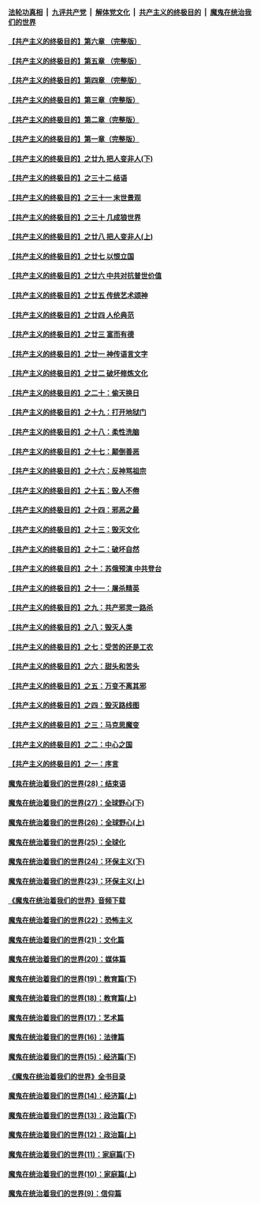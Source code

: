 

####  [法轮功真相](../../../../basic/blob/master/README.md?t=05221231) &nbsp;|&nbsp; [九评共产党](../../../../9ping.md/blob/master/README.md?t=05221231) &nbsp;|&nbsp; [解体党文化](../../../../jtdwh.md/blob/master/README.md?t=05221231)  &nbsp;|&nbsp; [共产主义的终极目的](../../../../gczydzjmd.md/blob/master/README.md?t=05221231) &nbsp;|&nbsp; [魔鬼在统治我们的世界](../../../../mgztzwmdsj.md/blob/master/README.md?t=05221231) 

#### [【共产主义的终极目的】第六章 （完整版）](../pages/nsc422/n11428913.md?t=05221231) 

#### [【共产主义的终极目的】第五章 （完整版）](../pages/nsc422/n11428912.md?t=05221231) 

#### [【共产主义的终极目的】第四章 （完整版）](../pages/nsc422/n11428907.md?t=05221231) 

#### [【共产主义的终极目的】第三章（完整版）](../pages/nsc422/n11428848.md?t=05221231) 

#### [【共产主义的终极目的】第二章（完整版）](../pages/nsc422/n11428831.md?t=05221231) 

#### [【共产主义的终极目的】第一章（完整版）](../pages/nsc422/n11417651.md?t=05221231) 

#### [【共产主义的终极目的】之廿九 把人变非人(下)](../pages/nsc422/n11344140.md?t=05221231) 

#### [【共产主义的终极目的】之三十二 结语](../pages/nsc422/n11360535.md?t=05221231) 

#### [【共产主义的终极目的】之三十一 末世景观](../pages/nsc422/n11351129.md?t=05221231) 

#### [【共产主义的终极目的】之三十 几成狼世界](../pages/nsc422/n11348280.md?t=05221231) 

#### [【共产主义的终极目的】之廿八 把人变非人(上)](../pages/nsc422/n11340492.md?t=05221231) 

#### [【共产主义的终极目的】之廿七 以恨立国](../pages/nsc422/n11336944.md?t=05221231) 

#### [【共产主义的终极目的】之廿六 中共对抗普世价值](../pages/nsc422/n11324785.md?t=05221231) 

#### [【共产主义的终极目的】之廿五 传统艺术颂神](../pages/nsc422/n11296396.md?t=05221231) 

#### [【共产主义的终极目的】之廿四 人伦典范](../pages/nsc422/n11296397.md?t=05221231) 

#### [【共产主义的终极目的】之廿三 富而有德](../pages/nsc422/n11283598.md?t=05221231) 

#### [【共产主义的终极目的】之廿一 神传语言文字](../pages/nsc422/n11263265.md?t=05221231) 

#### [【共产主义的终极目的】之廿二 破坏修炼文化](../pages/nsc422/n11245728.md?t=05221231) 

#### [【共产主义的终极目的】之二十：偷天换日](../pages/nsc422/n11238846.md?t=05221231) 

#### [【共产主义的终极目的】之十九：打开地狱门](../pages/nsc422/n11206376.md?t=05221231) 

#### [【共产主义的终极目的】之十八：柔性洗脑](../pages/nsc422/n11199994.md?t=05221231) 

#### [【共产主义的终极目的】之十七：颠倒善恶](../pages/nsc422/n11179782.md?t=05221231) 

#### [【共产主义的终极目的】之十六：反神骂祖宗](../pages/nsc422/n11166798.md?t=05221231) 

#### [【共产主义的终极目的】之十五：毁人不倦](../pages/nsc422/n11166792.md?t=05221231) 

#### [【共产主义的终极目的】之十四：邪恶之最](../pages/nsc422/n11150249.md?t=05221231) 

#### [【共产主义的终极目的】之十三：毁灭文化](../pages/nsc422/n11135227.md?t=05221231) 

#### [【共产主义的终极目的】之十二：破坏自然](../pages/nsc422/n11135214.md?t=05221231) 

#### [【共产主义的终极目的】之十：苏俄预演 中共登台](../pages/nsc422/n11118424.md?t=05221231) 

#### [【共产主义的终极目的】之十一：屠杀精英](../pages/nsc422/n11118442.md?t=05221231) 

#### [【共产主义的终极目的】之九：共产邪灵一路杀](../pages/nsc422/n11114139.md?t=05221231) 

#### [【共产主义的终极目的】之八：毁灭人类](../pages/nsc422/n11108503.md?t=05221231) 

#### [【共产主义的终极目的】之七：受苦的还是工农](../pages/nsc422/n11101809.md?t=05221231) 

#### [【共产主义的终极目的】之六：甜头和苦头](../pages/nsc422/n11096971.md?t=05221231) 

#### [【共产主义的终极目的】之五：万变不离其邪](../pages/nsc422/n11091285.md?t=05221231) 

#### [【共产主义的终极目的】之四：毁灭路线图](../pages/nsc422/n11086284.md?t=05221231) 

#### [【共产主义的终极目的】之三：马克思魔变](../pages/nsc422/n11061941.md?t=05221231) 

#### [【共产主义的终极目的】之二：中心之国](../pages/nsc422/n11047728.md?t=05221231) 

#### [【共产主义的终极目的】之一：序言](../pages/nsc422/n11086077.md?t=05221231) 

#### [魔鬼在统治着我们的世界(28)：结束语](../pages/nsc422/n10936246.md?t=05221231) 

#### [魔鬼在统治着我们的世界(27)：全球野心(下)](../pages/nsc422/n10928319.md?t=05221231) 

#### [魔鬼在统治着我们的世界(26)：全球野心(上)](../pages/nsc422/n10900318.md?t=05221231) 

#### [魔鬼在统治着我们的世界(25)：全球化](../pages/nsc422/n10788205.md?t=05221231) 

#### [魔鬼在统治着我们的世界(24)：环保主义(下)](../pages/nsc422/n10695307.md?t=05221231) 

#### [魔鬼在统治着我们的世界(23)：环保主义(上)](../pages/nsc422/n10688613.md?t=05221231) 

#### [《魔鬼在统治着我们的世界》音频下载](../pages/nsc422/n10635553.md?t=05221231) 

#### [魔鬼在统治着我们的世界(22)：恐怖主义](../pages/nsc422/n10614727.md?t=05221231) 

#### [魔鬼在统治着我们的世界(21)：文化篇](../pages/nsc422/n10597706.md?t=05221231) 

#### [魔鬼在统治着我们的世界(20)：媒体篇](../pages/nsc422/n10586579.md?t=05221231) 

#### [魔鬼在统治着我们的世界(19)：教育篇(下)](../pages/nsc422/n10564808.md?t=05221231) 

#### [魔鬼在统治着我们的世界(18)：教育篇(上)](../pages/nsc422/n10526970.md?t=05221231) 

#### [魔鬼在统治着我们的世界(17)：艺术篇](../pages/nsc422/n10499093.md?t=05221231) 

#### [魔鬼在统治着我们的世界(16)：法律篇](../pages/nsc422/n10485969.md?t=05221231) 

#### [魔鬼在统治着我们的世界(15)：经济篇(下)](../pages/nsc422/n10469975.md?t=05221231) 

#### [《魔鬼在统治着我们的世界》全书目录](../pages/nsc422/n10464261.md?t=05221231) 

#### [魔鬼在统治着我们的世界(14)：经济篇(上)](../pages/nsc422/n10457370.md?t=05221231) 

#### [魔鬼在统治着我们的世界(13)：政治篇(下)](../pages/nsc422/n10448270.md?t=05221231) 

#### [魔鬼在统治着我们的世界(12)：政治篇(上)](../pages/nsc422/n10444576.md?t=05221231) 

#### [魔鬼在统治着我们的世界(11)：家庭篇(下)](../pages/nsc422/n10440961.md?t=05221231) 

#### [魔鬼在统治着我们的世界(10)：家庭篇(上)](../pages/nsc422/n10435448.md?t=05221231) 

#### [魔鬼在统治着我们的世界(9)：信仰篇](../pages/nsc422/n10432159.md?t=05221231) 

